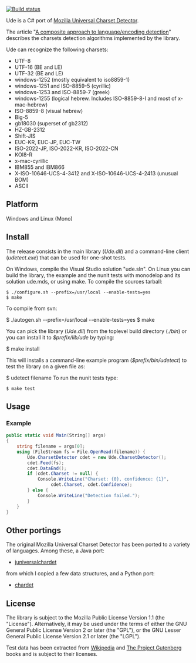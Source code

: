 [![Build status](https://ci.appveyor.com/api/projects/status/f2xgxbhwy700rdi6/branch/master?svg=true)](https://ci.appveyor.com/project/304NotModified/ude/branch/master)



Ude is a C# port of [Mozilla Universal Charset Detector](http://mxr.mozilla.org/mozilla/source/extensions/universalchardet/src/).

The article "[A composite approach to language/encoding detection](http://www.mozilla.org/projects/intl/UniversalCharsetDetection.html)" describes the charsets detection algorithms implemented by the library.

Ude can recognize the following charsets:

* UTF-8
* UTF-16 (BE and LE)
* UTF-32 (BE and LE)
* windows-1252 (mostly equivalent to iso8859-1)
* windows-1251 and ISO-8859-5 (cyrillic)
* windows-1253 and ISO-8859-7 (greek)
* windows-1255 (logical hebrew. Includes ISO-8859-8-I and most of x-mac-hebrew)
* ISO-8859-8 (visual hebrew)
* Big-5
* gb18030 (superset of gb2312)
* HZ-GB-2312
* Shift-JIS
* EUC-KR, EUC-JP, EUC-TW
* ISO-2022-JP, ISO-2022-KR, ISO-2022-CN
* KOI8-R
* x-mac-cyrillic
* IBM855 and IBM866
* X-ISO-10646-UCS-4-3412 and X-ISO-10646-UCS-4-2413 (unusual BOM)
* ASCII

## Platform
Windows and Linux (Mono)

## Install
The release consists in the main library (*Ude.dll*) and a command-line client (*udetect.exe*) that can be used for one-shot tests.

On Windows, compile the Visual Studio solution "ude.sln". On Linux you can build the library, the example and the nunit tests with monodelop and its solution ude.mds, or using make. To compile the sources tarball:

    $ ./configure.sh --prefix=/usr/local --enable-tests=yes
    $ make
    
To compile from svn:

   $ ./autogen.sh --prefix=/usr/local --enable-tests=yes
   $ make
   
You can pick the library (*Ude.dll*) from the toplevel build directory (*./bin*) or you can install it to *$prefix/lib/ude* by typing:

   $ make install
   
This will installs a command-line example program (*$prefix/bin/udetect*) to test the library on a given file as:

   $ udetect filename 
To run the nunit tests type:

    $ make test

## Usage
### Example

```c#
public static void Main(String[] args)
{
    string filename = args[0];
    using (FileStream fs = File.OpenRead(filename)) {
        Ude.CharsetDetector cdet = new Ude.CharsetDetector();
        cdet.Feed(fs);
        cdet.DataEnd();
        if (cdet.Charset != null) {
            Console.WriteLine("Charset: {0}, confidence: {1}", 
                 cdet.Charset, cdet.Confidence);
        } else {
            Console.WriteLine("Detection failed.");
        }
    }
}    
```

## Other portings
The original Mozilla Universal Charset Detector has been ported to a variety of languages. Among these, a Java port:

* [juniversalchardet](http://code.google.com/p/juniversalchardet/)

from which I copied a few data structures, and a Python port:

* [chardet](http://chardet.feedparser.org/)

## License

The library is subject to the Mozilla Public License Version 1.1 (the "License"). Alternatively, it may be used under the terms of either the GNU General Public License Version 2 or later (the "GPL"), or the GNU Lesser General Public License Version 2.1 or later (the "LGPL").

Test data has been extracted from [Wikipedia](http://wikipedia.org) and [The Project Gutenberg](http://www.gutenberg.org/) books and is subject to their licenses.
